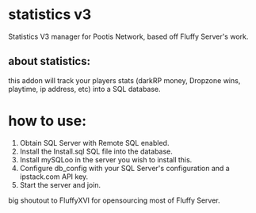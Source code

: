 # statistics v3
Statistics V3 manager for Pootis Network, based off Fluffy Server's work.
## about statistics:
this addon will track your players stats (darkRP money, Dropzone wins, playtime, ip address, etc) into a SQL database.

# how to use:
1.  Obtain SQL Server with Remote SQL enabled.
2.  Install the Install.sql SQL file into the database.
3.  Install mySQLoo in the server you wish to install this.
4.  Configure db_config with your SQL Server's configuration and a ipstack.com API key.
5.  Start the server and join.

big shoutout to FluffyXVI for opensourcing most of Fluffy Server.
